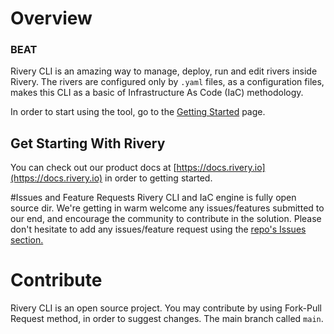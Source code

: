 # Overview

### BEAT

Rivery CLI is an amazing way to manage, deploy, run and edit rivers inside Rivery. 
The rivers are configured only by `.yaml` files, as a configuration files, makes this CLI as a basic
of Infrastructure As Code (IaC) methodology.

In order to start using the tool, go to the [Getting Started](getting-started.md) page.

## Get Starting With Rivery
You can check out our product docs at [https://docs.rivery.io](https://docs.rivery.io) in order to getting started.

#Issues and Feature Requests
Rivery CLI and IaC engine is fully open source dir. 
We're getting in warm welcome any issues/features submitted to our end, and encourage the community to contribute in the solution.
Please don't hesitate to add any issues/feature request using the [repo's Issues section.](https://github.com/RiveryIO/rivery_cli/issues)

# Contribute
Rivery CLI is an open source project.
You may contribute by using Fork-Pull Request method, in order to suggest changes.
The main branch called `main`.
